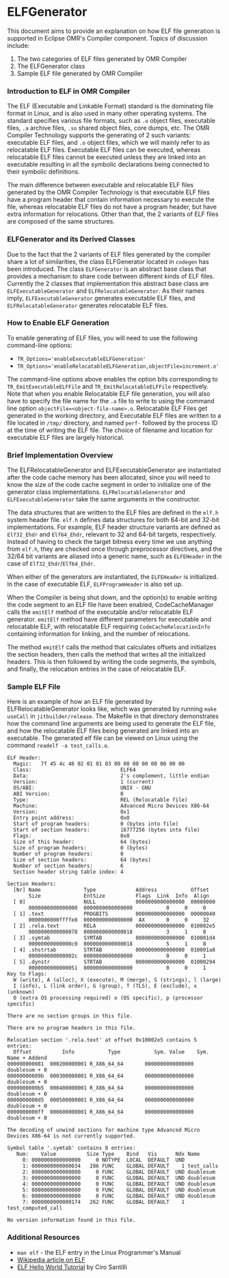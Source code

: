 <!--
Copyright (c) 2018, 2018 IBM Corp. and others

This program and the accompanying materials are made available under
the terms of the Eclipse Public License 2.0 which accompanies this
distribution and is available at https://www.eclipse.org/legal/epl-2.0/
or the Apache License, Version 2.0 which accompanies this distribution and
is available at https://www.apache.org/licenses/LICENSE-2.0.

This Source Code may also be made available under the following
Secondary Licenses when the conditions for such availability set
forth in the Eclipse Public License, v. 2.0 are satisfied: GNU
General Public License, version 2 with the GNU Classpath
Exception [1] and GNU General Public License, version 2 with the
OpenJDK Assembly Exception [2].

[1] https://www.gnu.org/software/classpath/license.html
[2] http://openjdk.java.net/legal/assembly-exception.html

SPDX-License-Identifier: EPL-2.0 OR Apache-2.0 OR GPL-2.0 WITH Classpath-exception-2.0 OR LicenseRef-GPL-2.0 WITH Assembly-exception
-->

# ELFGenerator

This document aims to provide an explanation on how ELF file generation is
supported in Eclipse OMR's Compiler component. Topics of discussion include:

1. The two categories of ELF files generated by OMR Compiler
2. The ELFGenerator class
3. Sample ELF file generated by OMR Compiler

### Introduction to ELF in OMR Compiler

The ELF (Executable and Linkable Format) standard is the dominating file format
in Linux, and is also used in many other operating systems. The standard 
specifies various file formats, such as `.o` object files, executable files,
`.a` archive files, `.so` shared object files, core dumps, etc. The OMR Compiler
Technology supports the generating of 2 such variants: executable ELF files, and
`.o` object files, which we will mainly refer to as relocatable ELF files.
Executable ELF files can be executed, whereas relocatable ELF files cannot be
executed unless they are linked into an executable resulting in all the symbolic
declarations being connected to their symbolic definitions.

The main difference between executable and relocatable ELF files generated by the
OMR Compiler Technology is that executable ELF files have a program header that
contain information necessary to execute the file, whereas relocatable ELF files
do not have a program header, but have extra information for relocations.
Other than that, the 2 variants of ELF files are composed of the same structures.

### ELFGenerator and its Derived Classes

Due to the fact that the 2 variants of ELF files generated by the compiler share
a lot of similarities, the class ELFGenerator located in `codegen` has been 
introduced. The class `ELFGenerator` is an abstract base class that provides a 
mechanism to share code between different kinds of ELF files. Currently the 2
classes that implementation this abstract base class are `ELFExecutableGenerator`
and `ELFRelocatableGenerator`. As their names imply, `ELFExecutableGenerator`
generates executable ELF files, and `ELFRelocatableGenerator` generates relocatable
ELF files.

### How to Enable ELF Generation
To enable generating of ELF files, you will need to use the following command-line
options:
* `TR_Options='enableExecutableELFGeneration'`
* `TR_Options='enableRelocatableELFGeneration,objectFile=increment.o'`

The command-line options above enables the option bits corresponding to
`TR_EmitExecutableELFFile` and `TR_EmitRelocatableELFFile` respectively. Note that
when you enable Relocatable ELF file generation, you will also have to specify the
file name for the `.o` file to write to using the command line option
`objectFile=<object-file-name>.o`. Relocatable ELF Files get generated in the working
directory, and Executable ELF files are written to a file located in `/tmp/` directory,
and named `perf-` followed by the process ID at the time of writing the ELF file.
The choice of filename and location for executable ELF files are largely historical.

### Brief Implementation Overview
The ELFRelocatableGenerator and ELFExecutableGenerator are instantiated after the code
cache memory has been allocated, since you will need to know the size of the code cache
segment in order to initialize one of the generator class implementations.
`ELFRelocatableGenerator` and `ELFExecutableGenerator` take the same arguments in the
constructor.

The data structures that are written to the ELF files are defined in the `elf.h`
system header file. `elf.h` defines data structures for both 64-bit and 32-bit
implementations. For example, ELF header structure variants are defined as
`Elf32_Ehdr` and `Elf64_Ehdr`, relevant to 32 and 64-bit targets, respectively.
Instead of having to check the target bitness every time we use anything from
`elf.h`, they are checked once through preprocessor directives, and the 32/64
bit variants are aliased into a generic name, such as `ELFEHeader` in the case
of `Elf32_Ehdr`/`Elf64_Ehdr`.

When either of the generators are instantiated, the `ELFEHeader` is initialized.
In the case of executable ELF, `ELFProgramHeader` is also set up. 

When the Compiler is being shut down, and the option(s) to enable writing the code
segment to an ELF file have been enabled, CodeCacheManager calls the `emitElf` method
of the executable and/or relocatable ELF generator. `emitElf` method have different 
parameters for executable and relocatable ELF, with relocatable ELF requiring
`CodeCacheRelocationInfo` containing information for linking, and the number of relocations. 

The method `emitElf` calls the method that calculates offsets and initializes the section
headers, then calls the method that writes all the initialized headers. This is then followed
by writing the code segments, the symbols, and finally, the relocation entries in the case
of relocatable ELF.

### Sample ELF File
Here is an example of how an ELF file generated by ELFRelocatableGenerator looks like, which
was generated by running `make useCall` in `jitbuilder/release`. The Makefile in that
directory demonstrates how the command line arguments are being used to generate the ELF file,
and how the relocatable ELF files being generated are linked into an executable. The
generated elf file can be viewed on Linux using the command `readelf -a test_calls.o`.

```
ELF Header:
  Magic:   7f 45 4c 46 02 01 01 03 00 00 00 00 00 00 00 00
  Class:                             ELF64
  Data:                              2's complement, little endian
  Version:                           1 (current)
  OS/ABI:                            UNIX - GNU
  ABI Version:                       0
  Type:                              REL (Relocatable file)
  Machine:                           Advanced Micro Devices X86-64
  Version:                           0x1
  Entry point address:               0x0
  Start of program headers:          0 (bytes into file)
  Start of section headers:          16777256 (bytes into file)
  Flags:                             0x0
  Size of this header:               64 (bytes)
  Size of program headers:           0 (bytes)
  Number of program headers:         0
  Size of section headers:           64 (bytes)
  Number of section headers:         6
  Section header string table index: 4

Section Headers:
  [Nr] Name              Type             Address           Offset
       Size              EntSize          Flags  Link  Info  Align
  [ 0]                   NULL             0000000000000000  00000000
       0000000000000000  0000000000000000           0     0     0
  [ 1] .text             PROGBITS         0000000000000000  00000040
       0000000000ffffe8  0000000000000000  AX       0     0     32
  [ 2] .rela.text        RELA             0000000000000000  010002e5
       0000000000000078  0000000000000018           3     1     8
  [ 3] .symtab           SYMTAB           0000000000000000  010001d4
       00000000000000c0  0000000000000018           5     1     8
  [ 4] .shstrtab         STRTAB           0000000000000000  010001a8
       000000000000002c  0000000000000000           0     0     1
  [ 5] .dynstr           STRTAB           0000000000000000  01000294
       0000000000000051  0000000000000000           0     0     1
Key to Flags:
  W (write), A (alloc), X (execute), M (merge), S (strings), l (large)
  I (info), L (link order), G (group), T (TLS), E (exclude), x (unknown)
  O (extra OS processing required) o (OS specific), p (processor specific)

There are no section groups in this file.

There are no program headers in this file.

Relocation section '.rela.text' at offset 0x10002e5 contains 5 entries:
  Offset          Info           Type           Sym. Value    Sym. Name + Addend
000000000081  000200000001 R_X86_64_64       0000000000000000 doublesum + 0
00000000009b  000300000001 R_X86_64_64       0000000000000000 doublesum + 0
0000000000b5  000400000001 R_X86_64_64       0000000000000000 doublesum + 0
0000000000d5  000500000001 R_X86_64_64       0000000000000000 doublesum + 0
0000000000ff  000600000001 R_X86_64_64       0000000000000000 doublesum + 0

The decoding of unwind sections for machine type Advanced Micro Devices X86-64 is not currently supported.

Symbol table '.symtab' contains 8 entries:
   Num:    Value          Size Type    Bind   Vis      Ndx Name
     0: 0000000000000000     0 NOTYPE  LOCAL  DEFAULT  UND 
     1: 0000000000000034   286 FUNC    GLOBAL DEFAULT    1 test_calls
     2: 0000000000000000     0 FUNC    GLOBAL DEFAULT  UND doublesum
     3: 0000000000000000     0 FUNC    GLOBAL DEFAULT  UND doublesum
     4: 0000000000000000     0 FUNC    GLOBAL DEFAULT  UND doublesum
     5: 0000000000000000     0 FUNC    GLOBAL DEFAULT  UND doublesum
     6: 0000000000000000     0 FUNC    GLOBAL DEFAULT  UND doublesum
     7: 0000000000000174   262 FUNC    GLOBAL DEFAULT    1 test_computed_call

No version information found in this file.

```

### Additional Resources

* `man elf` - the ELF entry in the Linux Programmer's Manual
* [Wikipedia article on ELF](https://en.wikipedia.org/wiki/Executable_and_Linkable_Format)
* [ELF Hello World Tutorial](https://cirosantilli.com/elf-hello-world) by Ciro Santilli